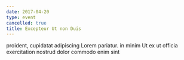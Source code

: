 ```yaml
---
date: 2017-04-20
type: event
cancelled: true
title: Excepteur Ut non Duis
---
```

proident, cupidatat adipiscing Lorem pariatur. in minim Ut ex ut officia exercitation nostrud dolor commodo enim sint